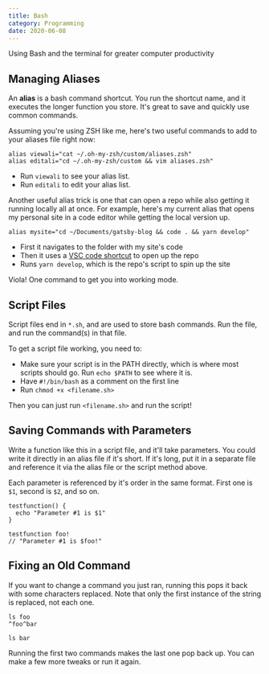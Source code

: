 ```yaml
---
title: Bash
category: Programming
date: 2020-06-08
---
```


Using Bash and the terminal for greater computer productivity

## Managing Aliases

An **alias** is a bash command shortcut. You run the shortcut name, and it executes the longer function you store. It's great to save and quickly use common commands.

Assuming you're using ZSH like me, here's two useful commands to add to your aliases file right now:

```
alias viewali="cat ~/.oh-my-zsh/custom/aliases.zsh"
alias editali="cd ~/.oh-my-zsh/custom && vim aliases.zsh"
```

* Run `viewali` to see your alias list.
* Run `editali` to edit your alias list.

Another useful alias trick is one that can open a repo while also getting it running locally all at once. For example, here's my current alias that opens my personal site in a code editor while getting the local version up.

```
alias mysite="cd ~/Documents/gatsby-blog && code . && yarn develop"
```

* First it navigates to the folder with my site's code
* Then it uses a [VSC code shortcut](./../LearningProgress/SmallWins.md#07-11-2018) to open up the repo
* Runs `yarn develop`, which is the repo's script to spin up the site

Viola! One command to get you into working mode.

## Script Files

Script files end in `*.sh`, and are used to store bash commands. Run the file, and run the command(s) in that file.

To get a script file working, you need to:

* Make sure your script is in the PATH directly, which is where most scripts should go. Run `echo $PATH` to see where it is.
* Have `#!/bin/bash` as a comment on the first line
* Run `chmod +x <filename.sh>`

Then you can just run `<filename.sh>` and run the script!

## Saving Commands with Parameters

Write a function like this in a script file, and it'll take parameters. You could write it directly in an alias file if it's short. If it's long, put it in a separate file and reference it via the alias file or the script method above.

Each parameter is referenced by it's order in the same format. First one is `$1`, second is `$2`, and so on.

```
testfunction() {
  echo "Parameter #1 is $1"
}

testfunction foo!
// "Parameter #1 is $foo!"
```

## Fixing an Old Command

If you want to change a command you just ran, running this pops it back with some characters replaced. Note that only the first instance of the string is replaced, not each one.

```
ls foo
^foo^bar

ls bar
```

Running the first two commands makes the last one pop back up. You can make a few more tweaks or run it again.
